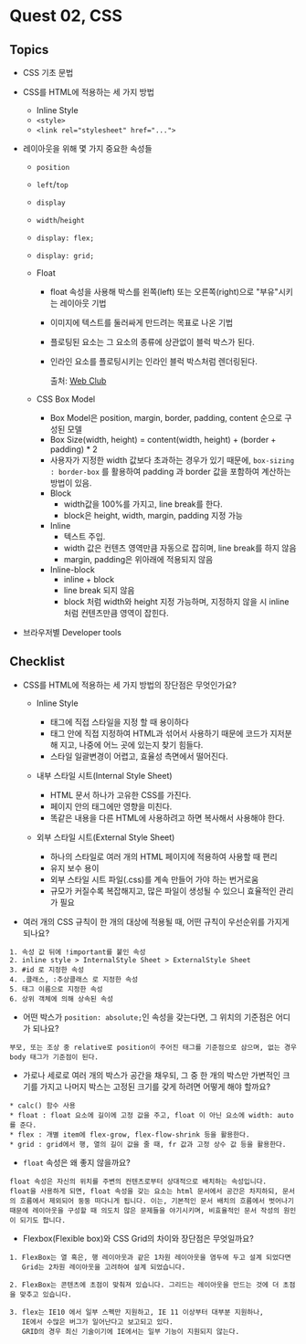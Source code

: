 # Quest 02, CSS

## Topics

- CSS 기초 문법

- CSS를 HTML에 적용하는 세 가지 방법
  - Inline Style
  - `<style>`
  - `<link rel="stylesheet" href="...">`

- 레이아웃을 위해 몇 가지 중요한 속성들
  - `position`

  - `left`/`top`

  - `display`

  - `width`/`height`

  - `display: flex;`

  - `display: grid;`

  - Float

    - float 속성을 사용해 박스를 왼쪽(left) 또는 오른쪽(right)으로 "부유"시키는 레이아웃 기법

    - 이미지에 텍스트를 둘러싸게 만드려는 목표로 나온 기법

    - 플로팅된 요소는 그 요소의 종류에 상관없이 블럭 박스가 된다.

    - 인라인 요소를 플로팅시키는 인라인 블럭 박스처럼 렌더링된다.

      출처:  [Web Club](https://webclub.tistory.com/606)

      

  - CSS Box Model

    - Box Model은 position, margin, border, padding, content 순으로 구성된 모델
    - Box Size(width, height) = content(width, height) + (border + padding) * 2
    - 사용자가 지정한 width 값보다 초과하는 경우가 있기 때문에, `box-sizing : border-box` 를 활용하여 padding 과 border 값을 포함하여 계산하는 방법이 있음.
    - Block
      - width값을 100%를 가지고, line break를 한다.
      - block은 height, width, margin, padding 지정 가능
    - Inline
      - 텍스트 주입.
      - width 값은 컨텐츠 영역만큼 자동으로 잡히며, line break를 하지 않음
      - margin, padding은 위아래에 적용되지 않음
    - Inline-block
      - inline + block
      - line break 되지 않음
      - block 처럼 width와 height 지정 가능하며, 지정하지 않을 시 inline 처럼 컨텐츠만큼 영역이 잡힌다.

- 브라우저별 Developer tools

## Checklist

* CSS를 HTML에 적용하는 세 가지 방법의 장단점은 무엇인가요?

  * Inline Style

    * 태그에 직접 스타일을 지정 할 때 용이하다
    * 태그 안에 직접 지정하여 HTML과 섞어서 사용하기 때문에 코드가 지저분해 지고, 나중에 어느 곳에 있는지 찾기 힘들다.
    * 스타일 일괄변경이 어렵고, 효율성 측면에서 떨어진다.

  * 내부 스타일 시트(Internal Style Sheet)

    * HTML 문서 하나가 고유한 CSS를 가진다.
    * 페이지 안의 태그에만 영향을 미친다.
    * 똑같은 내용을 다른 HTML에 사용하려고 하면 복사해서 사용해야 한다.

  * 외부 스타일 시트(External Style Sheet)
    * 하나의 스타일로 여러 개의 HTML 페이지에 적용하여 사용할 때 편리
    * 유지 보수 용이
    * 외부 스타일 시트 파일(.css)를 계속 만들어 가야 하는 번거로움
    * 규모가 커질수록 복잡해지고, 많은 파일이 생성될 수 있으니 효율적인 관리가 필요


* 여러 개의 CSS 규칙이 한 개의 대상에 적용될 때, 어떤 규칙이 우선순위를 가지게 되나요?

```
1. 속성 값 뒤에 !important를 붙인 속성
2. inline style > InternalStyle Sheet > ExternalStyle Sheet
3. #id 로 지정한 속성
4. .클래스, :추상클래스 로 지정한 속성
5. 태그 이름으로 지정한 속성
6. 상위 객체에 의해 상속된 속성
```

* 어떤 박스가 `position: absolute;`인 속성을 갖는다면, 그 위치의 기준점은 어디가 되나요?

```
부모, 또는 조상 중 relative로 position이 주어진 태그를 기준점으로 삼으며, 없는 경우 body 태그가 기준점이 된다.
```

* 가로나 세로로 여러 개의 박스가 공간을 채우되, 그 중 한 개의 박스만 가변적인 크기를 가지고 나머지 박스는 고정된 크기를 갖게 하려면 어떻게 해야 할까요?

```
* calc() 함수 사용
* float : float 요소에 길이에 고정 값을 주고, float 이 아닌 요소에 width: auto를 준다.
* flex : 개별 item에 flex-grow, flex-flow-shrink 등을 활용한다.
* grid : grid에서 행, 열의 길이 값을 줄 때, fr 값과 고정 상수 값 등을 활용한다.
```

* `float` 속성은 왜 좋지 않을까요?

```
float 속성은 자신의 위치를 주변의 컨텐츠로부터 상대적으로 배치하는 속성입니다.
float을 사용하게 되면, float 속성을 갖는 요소는 html 문서에서 공간은 차지하되, 문서의 흐름에서 제외되어 둥둥 떠다니게 됩니다. 이는, 기본적인 문서 배치의 흐름에서 벗어나기 때문에 레이아웃을 구성할 때 의도치 않은 문제들을 야기시키며, 비효율적인 문서 작성의 원인이 되기도 합니다.
```

* Flexbox(Flexible box)와 CSS Grid의 차이와 장단점은 무엇일까요?

```
1. FlexBox는 열 혹은, 행 레이아웃과 같은 1차원 레이아웃을 염두에 두고 설계 되었다면 
   Grid는 2차원 레이아웃을 고려하여 설계 되었습니다.

2. FlexBox는 콘텐츠에 초점이 맞춰져 있습니다. 그리드는 레이아웃을 만드는 것에 더 초점을 맞추고 있습니다.

3. flex는 IE10 에서 일부 스펙만 지원하고, IE 11 이상부터 대부분 지원하나, 
   IE에서 수많은 버그가 일어난다고 보고되고 있다.
   GRID의 경우 최신 기술이기에 IE에서는 일부 기능이 지원되지 않는다.
```